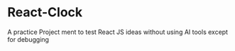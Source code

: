 # React-Clock

A practice Project ment to test React JS ideas without using AI tools except for debugging
